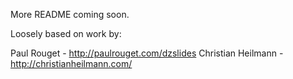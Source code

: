 More README coming soon.


Loosely based on work by:

Paul Rouget - http://paulrouget.com/dzslides
Christian Heilmann - http://christianheilmann.com/